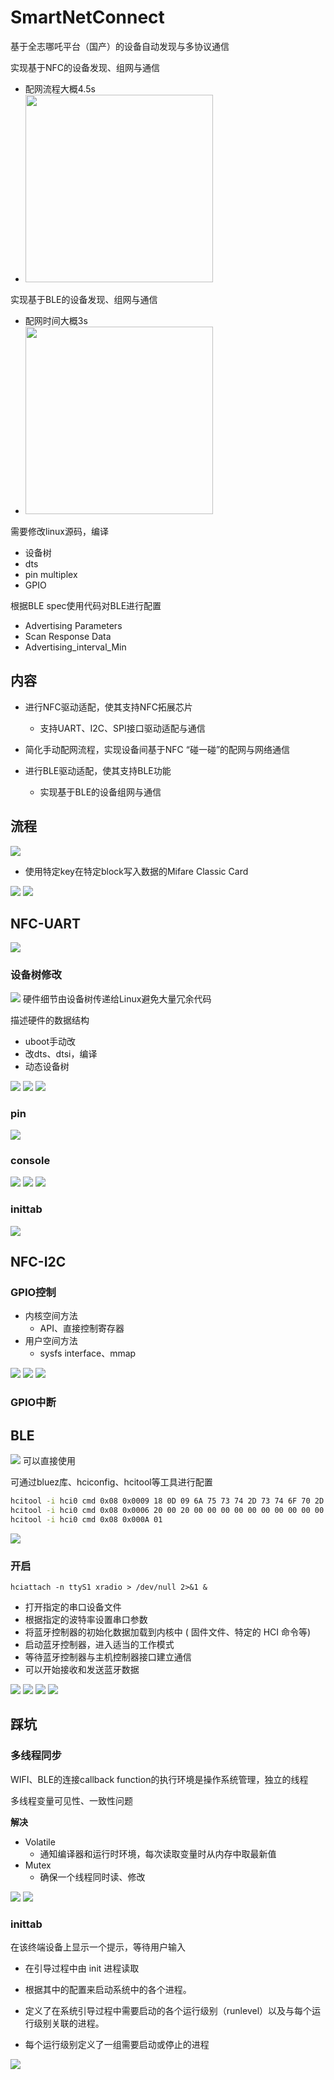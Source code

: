 # SmartNetConnect

基于全志哪吒平台（国产）的设备自动发现与多协议通信

实现基于NFC的设备发现、组网与通信
- 配网流程大概4.5s
- <img src="images/NFC配网.png" width=300>
实现基于BLE的设备发现、组网与通信
- 配网时间大概3s
- <img src="images/BLE配网.png" width=300>


需要修改linux源码，编译
- 设备树
- dts
- pin multiplex
- GPIO

根据BLE spec使用代码对BLE进行配置
- Advertising Parameters
- Scan Response Data
- Advertising_interval_Min

## 内容

- 进行NFC驱动适配，使其支持NFC拓展芯片

  - 支持UART、I2C、SPI接口驱动适配与通信

- 简化手动配网流程，实现设备间基于NFC “碰一碰”的配网与网络通信

- 进行BLE驱动适配，使其支持BLE功能
  - 实现基于BLE的设备组网与通信

## 流程

![](images/NFC配网流程.png)

- 使用特定key在特定block写入数据的Mifare Classic Card

![](images/BLE配网流程.png)
![](images/GATT.png)


## NFC-UART
![](images/NFC-UART.png)

### 设备树修改
![](images/设备树-内核.png)
硬件细节由设备树传递给Linux避免大量冗余代码

描述硬件的数据结构


- uboot手动改
- 改dts、dtsi，编译
- 动态设备树

![](images/uart5.png)
![](images/uart5-soc.png)
![](images/uart5-board.png)

### pin
![](images/uart-pin.png)

### console
![](images/uart-console.png)
![](images/uart-console2.png)
![](images/uart-console3.png)

### inittab
![](images/uart-inittab.png)


## NFC-I2C
### GPIO控制

- 内核空间方法
  - API、直接控制寄存器
- 用户空间方法
  - sysfs interface、mmap


![](images/I2C-GPIO.png)
![](images/I2C-GPIO2.png)
![](images/pinctrl.png)

### GPIO中断

## BLE
![](images/蓝牙协议栈.png)
可以直接使用

可通过bluez库、hciconfig、hcitool等工具进行配置

```bash
hcitool -i hci0 cmd 0x08 0x0009 18 0D 09 6A 75 73 74 2D 73 74 6F 70 2D 69 74 09 20 11 22 33 44 55 66 77 88 00 00 00 00 00 00 00
hcitool -i hci0 cmd 0x08 0x0006 20 00 20 00 00 00 00 00 00 00 00 00 00 07 00
hcitool -i hci0 cmd 0x08 0x000A 01

```
![](images/BLE代码配置.png)

### 开启
`hciattach -n ttyS1 xradio > /dev/null 2>&1 &`
- 打开指定的串口设备文件
- 根据指定的波特率设置串口参数
- 将蓝牙控制器的初始化数据加载到内核中 ( 固件文件、特定的 HCI 命令等) 
- 启动蓝牙控制器，进入适当的工作模式
- 等待蓝牙控制器与主机控制器接口建立通信
- 可以开始接收和发送蓝牙数据

![](images/BT-UART.png)
![](images/BT-UART2.png)
![](images/BT-firmware0.png)
![](images/BT-firmware.png)


## 踩坑
### 多线程同步
WIFI、BLE的连接callback function的执行环境是操作系统管理，独立的线程

多线程变量可见性、一致性问题


**解决**

- Volatile
  - 通知编译器和运行时环境，每次读取变量时从内存中取最新值 
- Mutex
  - 确保一个线程同时读、修改
  

![](images/callback.png)
![](images/mutex.png)


### inittab


在该终端设备上显示一个提示，等待用户输入


- 在引导过程中由 init 进程读取

- 根据其中的配置来启动系统中的各个进程。

- 定义了在系统引导过程中需要启动的各个运行级别（runlevel）以及与每个运行级别关联的进程。

- 每个运行级别定义了一组需要启动或停止的进程

![](images/inittab.png)
